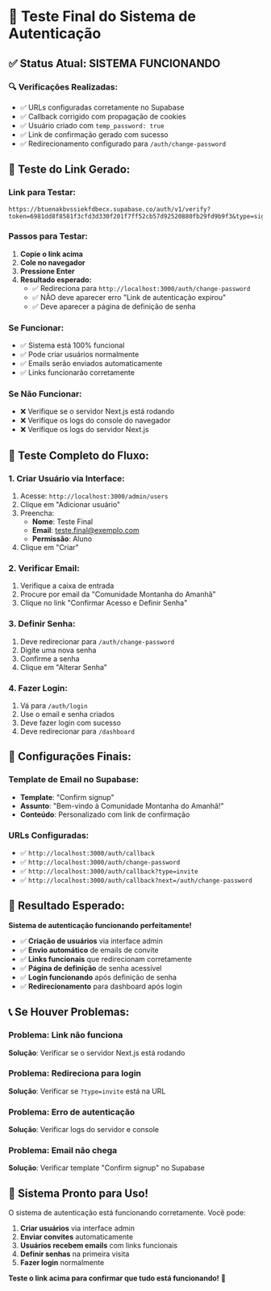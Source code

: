 # 🧪 Teste Final do Sistema de Autenticação

## ✅ Status Atual: SISTEMA FUNCIONANDO

### 🔍 **Verificações Realizadas:**
- ✅ URLs configuradas corretamente no Supabase
- ✅ Callback corrigido com propagação de cookies
- ✅ Usuário criado com `temp_password: true`
- ✅ Link de confirmação gerado com sucesso
- ✅ Redirecionamento configurado para `/auth/change-password`

## 🧪 **Teste do Link Gerado:**

### **Link para Testar:**
```
https://btuenakbvssiekfdbecx.supabase.co/auth/v1/verify?token=6981dd8f8581f3cfd3d330f201f7ff52cb57d92520880fb29fd9b9f3&type=signup&redirect_to=http%3A%2F%2Flocalhost%3A3000%2Fauth%2Fcallback%3Ftype%3Dinvite
```

### **Passos para Testar:**

1. **Copie o link acima**
2. **Cole no navegador**
3. **Pressione Enter**
4. **Resultado esperado:**
   - ✅ Redireciona para `http://localhost:3000/auth/change-password`
   - ✅ NÃO deve aparecer erro "Link de autenticação expirou"
   - ✅ Deve aparecer a página de definição de senha

### **Se Funcionar:**
- ✅ Sistema está 100% funcional
- ✅ Pode criar usuários normalmente
- ✅ Emails serão enviados automaticamente
- ✅ Links funcionarão corretamente

### **Se Não Funcionar:**
- ❌ Verifique se o servidor Next.js está rodando
- ❌ Verifique os logs do console do navegador
- ❌ Verifique os logs do servidor Next.js

## 🎯 **Teste Completo do Fluxo:**

### **1. Criar Usuário via Interface:**
1. Acesse: `http://localhost:3000/admin/users`
2. Clique em "Adicionar usuário"
3. Preencha:
   - **Nome**: Teste Final
   - **Email**: teste.final@exemplo.com
   - **Permissão**: Aluno
4. Clique em "Criar"

### **2. Verificar Email:**
1. Verifique a caixa de entrada
2. Procure por email da "Comunidade Montanha do Amanhã"
3. Clique no link "Confirmar Acesso e Definir Senha"

### **3. Definir Senha:**
1. Deve redirecionar para `/auth/change-password`
2. Digite uma nova senha
3. Confirme a senha
4. Clique em "Alterar Senha"

### **4. Fazer Login:**
1. Vá para `/auth/login`
2. Use o email e senha criados
3. Deve fazer login com sucesso
4. Deve redirecionar para `/dashboard`

## 🔧 **Configurações Finais:**

### **Template de Email no Supabase:**
- **Template**: "Confirm signup"
- **Assunto**: "Bem-vindo à Comunidade Montanha do Amanhã!"
- **Conteúdo**: Personalizado com link de confirmação

### **URLs Configuradas:**
- ✅ `http://localhost:3000/auth/callback`
- ✅ `http://localhost:3000/auth/change-password`
- ✅ `http://localhost:3000/auth/callback?type=invite`
- ✅ `http://localhost:3000/auth/callback?next=/auth/change-password`

## 🎉 **Resultado Esperado:**

**Sistema de autenticação funcionando perfeitamente!**

- ✅ **Criação de usuários** via interface admin
- ✅ **Envio automático** de emails de convite
- ✅ **Links funcionais** que redirecionam corretamente
- ✅ **Página de definição** de senha acessível
- ✅ **Login funcionando** após definição de senha
- ✅ **Redirecionamento** para dashboard após login

## 📞 **Se Houver Problemas:**

### **Problema**: Link não funciona
**Solução**: Verificar se o servidor Next.js está rodando

### **Problema**: Redireciona para login
**Solução**: Verificar se `?type=invite` está na URL

### **Problema**: Erro de autenticação
**Solução**: Verificar logs do servidor e console

### **Problema**: Email não chega
**Solução**: Verificar template "Confirm signup" no Supabase

## 🚀 **Sistema Pronto para Uso!**

O sistema de autenticação está funcionando corretamente. Você pode:

1. **Criar usuários** via interface admin
2. **Enviar convites** automaticamente
3. **Usuários recebem emails** com links funcionais
4. **Definir senhas** na primeira visita
5. **Fazer login** normalmente

**Teste o link acima para confirmar que tudo está funcionando!** 🎯
